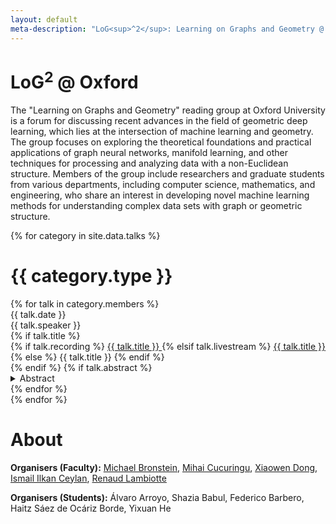 ```yaml
---
layout: default
meta-description: "LoG<sup>^2</sup>: Learning on Graphs and Geometry @ Oxford"
---
```


# LoG<sup>2</sup> @ Oxford
The "Learning on Graphs and Geometry" reading group at Oxford University is a forum for discussing recent advances in the field of geometric deep learning, which lies at the intersection of machine learning and geometry. The group focuses on exploring the theoretical foundations and practical applications of graph neural networks, manifold learning, and other techniques for processing and analyzing data with a non-Euclidean structure. Members of the group include researchers and graduate students from various departments, including computer science, mathematics, and engineering, who share an interest in developing novel machine learning methods for understanding complex data sets with graph or geometric structure.




{% for category in site.data.talks %}
# {{ category.type }}
<div class="talk-list">
  {% for talk in category.members %}
  <div class="talk list-group-item">
  <div class="talk-date">{{ talk.date }}</div>
  <div class="talk-presenter">{{ talk.speaker }}</div>
  {% if talk.title %}
  <div>
    {% if talk.recording %}
      <span><a class="talk-title-link" href="{{ talk.recording }}">{{ talk.title }} <i class="bi bi-box-arrow-up-right"></i></a></span>
    {% elsif talk.livestream %}
      <span><a class="talk-title-link" href="{{ talk.livestream }}">{{ talk.title }} <i class="bi bi-box-arrow-up-right"></i></a></span>
    {% else %}
      <span>{{ talk.title }}</span>
    {% endif %}
  </div>
  {% endif %}
  {% if talk.abstract %}
    <details>
    <summary>Abstract</summary>
    {{ talk.abstract }}
    
    {% if talk.bio %}
    <br><br>
    <strong>Bio: </strong> {{ talk.bio }}
    {% endif %}

    {% if talk.recording %}
      <br><br>
      <strong><a href="{{ talk.recording }}">Video Link</a></strong>
    {% elsif talk.livestream %}
      <br><br>
      <strong><a href="{{ talk.livestream }}">Livestream Link</a></strong>
    {% endif %}
    </details>
  {% endif %}
  </div>
  {% endfor %}
</div>
{% endfor %}

# About 

**Organisers (Faculty):** <a href="https://www.cs.ox.ac.uk/people/michael.bronstein/">Michael Bronstein</a>, <a href="https://www.stats.ox.ac.uk/~cucuring/">Mihai Cucuringu</a>, <a href="https://web.media.mit.edu/~xdong/">Xiaowen Dong</a>, <a href="https://www.cs.ox.ac.uk/people/ismaililkan.ceylan/">Ismail Ilkan Ceylan</a>, <a href="https://www.cs.ox.ac.uk/people/ismaililkan.ceylan/"><a href="https://www.maths.ox.ac.uk/people/renaud.lambiotte">Renaud Lambiotte</a>

**Organisers (Students):** Álvaro Arroyo, Shazia Babul, Federico Barbero, Haitz Sáez de Ocáriz Borde, Yixuan He
